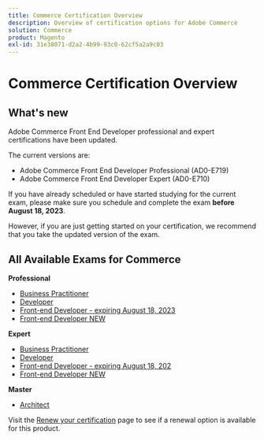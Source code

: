 ```yaml
---
title: Commerce Certification Overview
description: Overview of certification options for Adobe Commerce
solution: Commerce
product: Magento
exl-id: 31e38071-d2a2-4b99-93c0-62cf5a2a9c03
---
```

# Commerce Certification Overview

## What's new

Adobe Commerce Front End Developer professional and expert certifications  have been updated. 

The current versions are:

* Adobe Commerce Front End Developer Professional (AD0-E719)
* Adobe Commerce Front End Developer Expert (AD0-E710)

If you have already scheduled or have started studying for the current exam, please make sure you schedule and complete the exam **before August 18, 2023**. 

However, if you are just getting started on your certification, we recommend that you take the updated version of the exam.

## All Available Exams for Commerce

**Professional**

* [Business Practitioner](/help/certifications/ac/ac-p-business.md) <!--AD0-E712-->
* [Developer](/help/certifications/ac/ac-p-developer.md) <!--AD0-E717-->
* [Front-end Developer - expiring August 18, 2023](/help/certifications/ac/ac-p-fedeveloper.md) <!--AD0-E719-->
* [Front-end Developer NEW](/help/certifications/ac/ac-p-fedeveloper0623.md)

**Expert**

* [Business Practitioner](/help/certifications/ac/ac-e-business.md) <!--AD0-E708-->
* [Developer](/help/certifications/ac/ac-e-developer.md) <!--AD0-E716-->
* [Front-end Developer - expiring August 18, 202](/help/certifications/ac/ac-e-fedeveloper.md) <!--AD0-E710-->
* [Front-end Developer NEW](/help/certifications/ac/ac-e-fedeveloper0623.md)

**Master**

* [Architect](/help/certifications/ac/ac-m-architect.md) <!--AD0-E718-->

Visit the [Renew your certification](/help/certifications/renew.md) page to see if a renewal option is available for this product.
